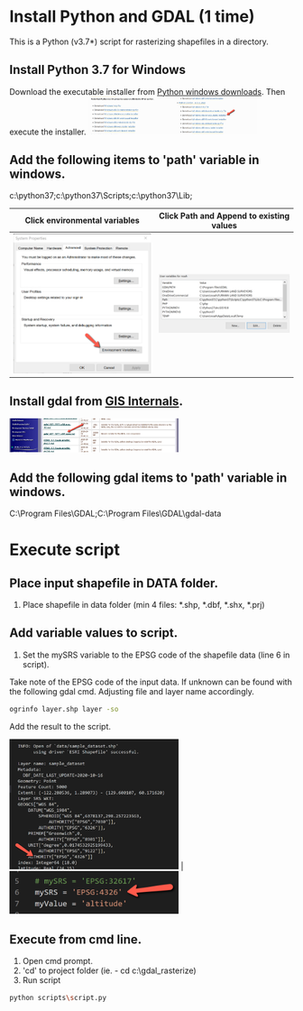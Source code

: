 # Install Python and GDAL (1 time)

This is a Python (v3.7*) script for rasterizing shapefiles in a directory.

## Install Python 3.7 for Windows
Download the executable installer from [Python windows downloads](https://www.python.org/downloads/windows/). Then execute the installer. 
<img src="/images/python_windows.png" width="300" title="Proj4 link">

## Add the following items to 'path' variable in windows.
c:\python37;c:\python37\Scripts;c:\python37\Lib;

Click environmental variables |  Click Path and Append to existing values
:-------------------------:|:-------------------------:
<img src="/images/path1.png" width="300" title="Proj4 link"> | <img src="/images/path2.png" width="300" title="Proj4 link">


## Install gdal from [GIS Internals](https://www.gisinternals.com/query.html?content=filelist&file=release-1911-x64-gdal-2-4-4-mapserver-7-4-3.zip).
<img src="/images/gdal1.png" width="300" title="Proj4 link">

## Add the following gdal items to 'path' variable in windows.
C:\Program Files\GDAL;C:\Program Files\GDAL\gdal-data

# Execute script

## Place input shapefile in DATA folder.
1) Place shapefile in data folder (min 4 files: *.shp, *.dbf, *.shx, *.prj)

## Add variable values to script.
1) Set the mySRS variable to the EPSG code of the shapefile data (line 6 in script).

Take note of the EPSG code of the input data. If unknown can be found with the following gdal cmd. Adjusting file and layer name accordingly.
```bash
ogrinfo layer.shp layer -so 
``` 

Add the result to the script.

<img src="/images/epsg.png" width="300" title="Proj4 link"> | <img src="/images/mysrs.png" width="300" title="Proj4 link">


## Execute from cmd line.
1) Open cmd prompt.
2) 'cd' to project folder (ie. - cd c:\gdal_rasterize) 
3) Run script
```bash
python scripts\script.py
```
